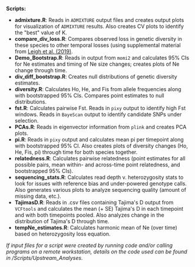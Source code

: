 **Scripts:**
 * **admixture.R**: Reads in `ADMIXTURE` output files and creates output plots for visualization of `ADMIXTURE` results. Also creates CV plots to identify the "best" value of K.
 * **compare_div_loss.R**: Compares observed loss in genetic diversity in these species to other temporal losses (using supplemental material from [Leigh et al. (2019)](https://doi.org/10.1111/eva.12810).
 * **Demo_Bootstrap.R**: Reads in output from `momi2` and calculates 95% CIs for Ne estimates and timing of Ne size changes; creates plots of Ne change through time.
 * **div_diff_bootstrap.R**: Creates null distributions of genetic diversity estimates.
 * **diversity.R**: Calculates Ho, He, and Fis from allele frequencies along with bootstrapped 95% CIs. Compares point estimates to null distributions.
 * **fst.R**: Calculates pairwise Fst. Reads in `pixy` output to identify high Fst windows. Reads in `BayeScan` output to identify candidate SNPs under selection.
 * **PCAs.R**: Reads in eigenvector information from `plink` and creates PCA plots.
 * **pi.R**: Reads in `pixy` output and calculates mean pi per timepoint along with bootstrapped 95% CI. Also creates plots of diversity changes (Ho, He, Fis, pi) through time for both species together.
 * **relatedness.R**: Calculates pairwise relatedness (point estimates for all possible pairs, mean within- and across-time point relatedness, and bootstrapped 95% CIs).
 * **sequencing_stats.R**: Calculates read depth v. heterozygosity stats to look for issues with reference bias and under-powered genotype calls. Also generates various plots to analyze sequencing quality (amount of missing data, etc.).
 * **TajimasD.R**: Reads in .csv files containing Tajima's D output from `VCFtools` and calculates the mean (+ SE) Tajima's D in each timepoint and with both timepoints pooled. Also analyzes change in the distribution of Tajima's D through time.
 * **tempNe_estimates.R**: Calculates harmonic mean of Ne (over time) based on heterozygosity loss equation.

*If input files for a script were created by running code and/or calling programs on a remote workstation, details on the code used can be found in /Scripts/Upstream_Analyses.*
